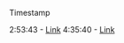 Timestamp

2:53:43 - [Link](https://youtu.be/sscX432bMZo?t=10423)
4:35:40 - [Link](https://youtu.be/sscX432bMZo?t=16490)